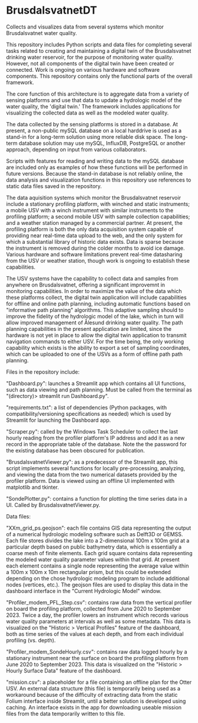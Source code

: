 # BrusdalsvatnetDT
Collects and visualizes data from several systems which monitor Brusdalsvatnet water quality.

This repository includes Python scripts and data files for completing several tasks related to creating and maintaining a digital twin of the Brusdalsvatnet drinking water reservoir, for the purpose of monitoring water quality. However, not all components of the digital twin have been created or connected. Work is ongoing on various hardware and software components. This repository contains only the functional parts of the overall framework.

The core function of this architecture is to aggregate data from a variety of sensing platforms and use that data to update a hydrologic model of the water quality, the 'digital twin.' The framework includes applications for visualizing the collected data as well as the modeled water quality. 

The data collected by the sensing platforms is stored in a database. At present, a non-public mySQL database on a local harddrive is used as a stand-in for a long-term solution using more reliable disk space. The long-term database solution may use mySQL, InfluxDB, PostgreSQL or another approach, depending on input from various collaborators. 

Scripts with features for reading and writing data to the mySQL database are included only as examples of how these functions will be performed in future versions. Because the stand-in database is not reliably online, the data analysis and visualization functions in this repository use references to static data files saved in the repository.

The data aquisition systems which monitor the Brusdalsvatnet reservoir include a stationary profiling platform, with winched and static instruments; a mobile USV with a winch instrument with similar instruments to the profiling platform; a second mobile USV with sample collection capabilities; and a weather station managed by a commercial partner. At present, the profiling platform is both the only data acquisition system capable of providing near real-time data upload to the web, and the only system for which a substantial library of historic data exists. Data is sparse because the instrument is removed during the colder months to avoid ice damage.  Various hardware and software limitations prevent real-time datasharing from the USV or weather station, though work is ongoing to establish these capabilities.

The USV systems have the capability to collect data and samples from anywhere on Brusdalsvatnet, offering a significant improvemnt in monitoring capabilities. In order to maximize the value of the data which these platforms collect, the digital twin application will include capabilities for offline and online path planning, including automatic functions based on "informative path planning" algorithms. This adaptive sampling should to improve the fidelity of the hydrologic model of the lake, which in turn will allow improved management of Ålesund drinking water quality. The path planning capabilities in the present application are limited, since the hardware is not yet in place to allow the digital twin application to transmit navigation commands to either USV. For the time being, the only working capability which exists is the ability to export a set of sampling coordinates, which can be uploaded to one of the USVs as a form of offline path path planning.


Files in the repository include:

"Dashboard.py": launches a Streamlit app which contains all UI functions, such as data viewing and path planning. Must be called from the terminal as "(directory)> streamlit run Dashboard.py".

"requirements.txt": a list of dependencies (Python packages, with compatibility/versioning specifications as needed) which is used by Streamlit for launching the Dashboard app.

"Scraper.py": called by the Windows Task Scheduler to collect the last hourly reading from the profiler platform's IP address and add it as a new record in the appropriate table of the database. Note the the password for the existing database has been obscured for publication.

"BrusdalsvatnetViewer.py": as a predecessor of the Streamlit app, this script implements several functions for locally pre-processing, analyzing, and viewing the data from the two numerical datasets provided by the profiler platform. Data is viewed using an offline UI implemented with matplotlib and tkinter.

"SondePlotter.py": contains a function for plotting the time series data in a UI. Called by BrusdalsvatnetViewer.py.

Data files:

"XXm_grid_ps.geojson": each file contains GIS data representing the output of a numerical hydrologic modeling software such as Delft3D or GEMSS. Each file stores divides the lake into a 2-dimensional 100m x 100m grid at a particular depth based on public bathymetry data, which is essentially a coarse mesh of finite elements. Each grid square contains data representing the modeled water quality parameter values within that grid. At present each element contains a single node representing the average value within a 100m x 100m x 10m rectangular prism, but this could be extended depending on the chose hydrologic modeling program to include additional nodes (vertices, etc.). The geojson files are used to display this data in the dashboard interface in the "Current Hydrologic Model" window.

"Profiler_modem_PFL_Step.csv": contains raw data from the vertical profiler on board the profiling platform, collected from June 2020 to September 2023. Twice a day, the profiler lowers an instrument which records various water quality parameters at intervals as well as some metadata. This data is visualized on the "Historic > Vertical Profiles" feature of the dashboard, both as time series of the values at each depth, and from each individual profiling (vs. depth).

"Profiler_modem_SondeHourly.csv": contains raw data logged hourly by a stationary instrument near the surface on board the profiling platform from June 2020 to September 2023. This data is visualized on the "Historic > Hourly Surface Data" feature of the dashboard.

"mission.csv": a placeholder for a file containing an offline plan for the Otter USV. An external data structure (this file) is temporarily being used as a workaround because of the difficulty of extracting data from the static Folium interface inside Streamlit, until a better solution is developed using caching. An interface exists in the app for downloading useable mission files from the data temporarily written to this file.
